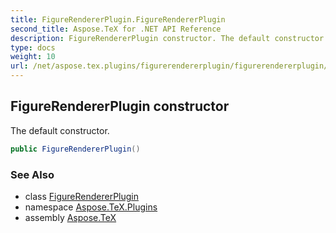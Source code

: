 ```yaml
---
title: FigureRendererPlugin.FigureRendererPlugin
second_title: Aspose.TeX for .NET API Reference
description: FigureRendererPlugin constructor. The default constructor
type: docs
weight: 10
url: /net/aspose.tex.plugins/figurerendererplugin/figurerendererplugin/
---
```

## FigureRendererPlugin constructor

The default constructor.

```csharp
public FigureRendererPlugin()
```

### See Also

* class [FigureRendererPlugin](../)
* namespace [Aspose.TeX.Plugins](../../figurerendererplugin/)
* assembly [Aspose.TeX](../../../)


